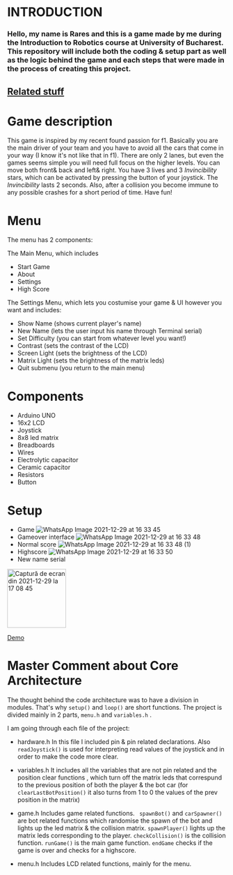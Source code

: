 # INTRODUCTION

### Hello, my name is Rares and this is a game made by me during the Introduction to Robotics course at University of Bucharest. This repository will include both the coding & setup part as well as the logic behind the game and each steps that were made in the process of creating this project.

## <a href="https://github.com/raresgl/Introduction-to-Robotics-2021---2022-" target="_blank">Related stuff</a>

# Game description

This game is inspired by my recent found passion for f1. Basically you are the main driver of your team and you have to avoid all the cars that come in your way (I know it's not like that in f1). There are only 2 lanes, but even the games seems simple you will need full focus on the higher levels. You can move both front& back and left& right. You have 3 lives and 3 *Invincibility* stars, which can be activated by pressing the button of your joystick. The *Invincibility* lasts 2 seconds. 
Also, after a collision you become immune to any possible crashes for a short period of time. Have fun!

# Menu

The menu has 2 components:

The Main Menu, which includes
* Start Game
* About
* Settings
* High Score

The Settings Menu, which lets you costumise your game & UI however you want and includes:
* Show Name (shows current player's name)
* New Name (lets the user input his name through Terminal serial)
* Set Difficulty (you can start from whatever level you want!)
* Contrast (sets the contrast of the LCD)
* Screen Light (sets the brightness of the LCD)
* Matrix Light (sets the brightness of the matrix leds)
* Quit submenu (you return to the main menu)

# Components

* Arduino UNO
* 16x2 LCD
* Joystick
* 8x8 led matrix
* Breadboards
* Wires
* Electrolytic capacitor
* Ceramic capacitor
* Resistors
* Button

# Setup
* Game 
![WhatsApp Image 2021-12-29 at 16 33 45](https://user-images.githubusercontent.com/40142811/147676199-ac88ca83-4c3f-429b-a171-29ec0c35a8e8.jpeg)
* Gameover interface
![WhatsApp Image 2021-12-29 at 16 33 48](https://user-images.githubusercontent.com/40142811/147676251-987914f9-78fc-44cd-94ba-659c8bf560c5.jpeg)
* Normal score
![WhatsApp Image 2021-12-29 at 16 33 48 (1)](https://user-images.githubusercontent.com/40142811/147676279-ac7e3da4-2215-43cc-a724-5048b2923e1e.jpeg)
* Highscore
![WhatsApp Image 2021-12-29 at 16 33 50](https://user-images.githubusercontent.com/40142811/147676333-21227395-c9cb-47c2-a749-3d30a92a19e9.jpeg)
* New name serial
<img width="135" alt="Captură de ecran din 2021-12-29 la 17 08 45" src="https://user-images.githubusercontent.com/40142811/147676378-efe49aef-a98a-4f74-b3d8-821b333f4841.png">

<a href="https://youtu.be/V2j5a0CKIwU" target="_blank">Demo</a>

# Master Comment about Core Architecture 

The thought behind the code architecture was to have a division in modules. That's why `setup()` and `loop()` are short functions. The project is divided mainly in 2 parts, `menu.h` and `variables.h` . 

I am going through each file of the project:

* hardware.h
  In this file I included pin & pin related declarations. Also `readJoystick()` is used for interpreting read values of the joystick and in order to make the code more clear.
 
* variables.h
  It includes all the variables that are not pin related and the position clear functions , which turn off the matrix leds that correspund to the previous position of both the player & the bot car (for `clearLastBotPosition()` it also turns from 1 to 0 the values of the prev position in the matrix)
 
* game.h
  Includes game related functions. ` spawnBot()` and `carSpawner()` are bot related functions which randomise the spawn of the bot and lights up the led matrix & the collision matrix. `spawnPlayer()` lights up the matrix leds corresponding to the player. `checkCollision()` is the collision function. `runGame()` is the main game function. `endGame` checks if the game is over and checks for a highscore.

* menu.h
  Includes LCD related functions, mainly for the menu. 



